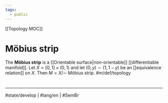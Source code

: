 ```yaml
---
tags:
  - public
---
```

[[Topology MOC]]
# Möbius strip

The **Möbius strip** is a [[Orientable surface|non-orientable]] [[differentiable manifold]].
Let $X = [0,1] \times (0,1)$ and let $(0,y) \sim (1,1-y)$ be an [[equivalence relation]] on $X$.
Then $M = X/{\sim}$ Möbius strip. #m/def/topology 


#
---
#state/develop | #lang/en | #SemBr
